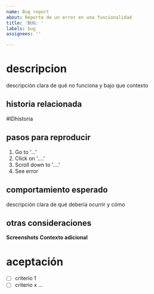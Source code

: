 ```yaml
---
name: Bug report
about: Reporte de un error en una funcionalidad
title: 'BUG: '
labels: bug
assignees: ''

---
```


# descripcion
descripción clara de qué no funciona y bajo que contexto

## historia relacionada
#IDhistoria

## pasos para reproducir
1. Go to '...'
2. Click on '....'
3. Scroll down to '....'
4. See error

## comportamiento esperado
descripción clara de qué debería ocurrir y cómo

## otras consideraciones
**Screenshots**
**Contexto adicional**

# aceptación
- [ ] criterio 1
- [ ] criterio x ...
